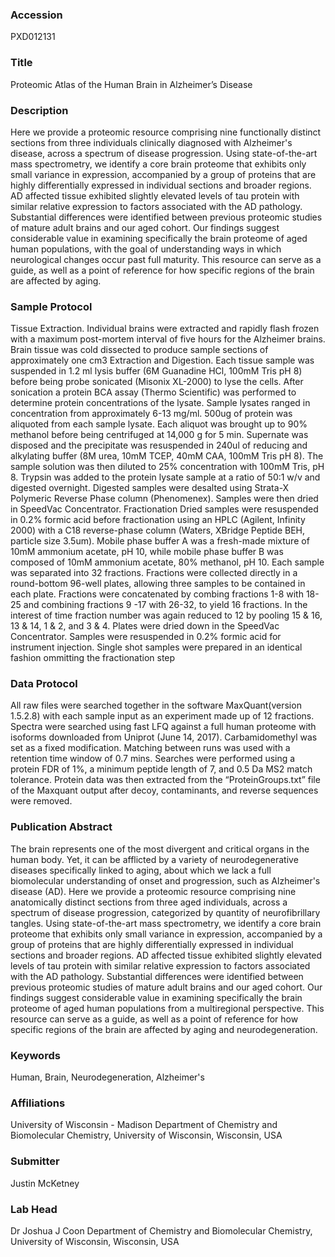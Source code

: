 ### Accession
PXD012131

### Title
Proteomic Atlas of the Human Brain in Alzheimer’s Disease

### Description
Here we provide a proteomic resource comprising nine functionally distinct sections from three individuals clinically diagnosed with Alzheimer's disease, across a spectrum of disease progression. Using state-of-the-art mass spectrometry, we identify a core brain proteome that exhibits only small variance in expression, accompanied by a group of proteins that are highly differentially expressed in individual sections and broader regions. AD affected tissue exhibited slightly elevated levels of tau protein with similar relative expression to factors associated with the AD pathology. Substantial differences were identified between previous proteomic studies of mature adult brains and our aged cohort. Our findings suggest considerable value in examining specifically the brain proteome of aged human populations, with the goal of understanding ways in which neurological changes occur past full maturity. This resource can serve as a guide, as well as a point of reference for how specific regions of the brain are affected by aging.

### Sample Protocol
Tissue Extraction.  Individual brains were extracted and rapidly flash frozen with a maximum post-mortem interval of five hours for the Alzheimer brains. Brain tissue was cold dissected to produce sample sections of approximately one cm3  Extraction and Digestion.  Each tissue sample was suspended in 1.2 ml lysis buffer (6M Guanadine HCl, 100mM Tris pH 8) before being probe sonicated (Misonix XL-2000) to lyse the cells. After sonication a protein BCA assay (Thermo Scientific) was performed to determine protein concentrations of the lysate. Sample lysates ranged in concentration from approximately 6-13 mg/ml. 500ug of protein was aliquoted from each sample lysate. Each aliquot was brought up to 90% methanol before being centrifuged at 14,000 g for 5 min. Supernate was disposed and the precipitate was resuspended in 240ul of reducing and alkylating buffer (8M urea, 10mM TCEP, 40mM CAA, 100mM Tris pH 8). The sample solution was then diluted to 25% concentration with 100mM Tris, pH 8. Trypsin was added to the protein lysate sample at a ratio of 50:1 w/v and digested overnight. Digested samples were desalted using Strata-X Polymeric Reverse Phase column (Phenomenex). Samples were then dried in SpeedVac Concentrator.    Fractionation Dried samples were resuspended in 0.2% formic acid before fractionation using an HPLC (Agilent, Infinity 2000) with a C18 reverse-phase column (Waters, XBridge Peptide BEH, particle size 3.5um). Mobile phase buffer A was a fresh-made mixture of 10mM ammonium acetate, pH 10, while mobile phase buffer B was composed of 10mM ammonium acetate, 80% methanol, pH 10.  Each sample was separated into 32 fractions. Fractions were collected directly in a round-bottom 96-well plates, allowing three samples to be contained in each plate. Fractions were concatenated by combing fractions 1-8 with 18-25 and combining fractions 9 -17 with 26-32, to yield 16 fractions.  In the interest of time fraction number was again reduced to 12 by pooling 15 & 16, 13 & 14, 1 & 2, and 3 & 4. Plates were dried down in the SpeedVac Concentrator. Samples were resuspended in 0.2% formic acid for instrument injection. Single shot samples were prepared in an identical fashion ommitting the fractionation step

### Data Protocol
All raw files were searched together in the software MaxQuant(version 1.5.2.8) with each sample input as an experiment made up of 12 fractions. Spectra were searched using fast LFQ against a full human proteome with isoforms downloaded from Uniprot (June 14, 2017). Carbamidomethyl was set as a fixed modification. Matching between runs was used with a retention time window of 0.7 mins. Searches were performed using a protein FDR of 1%, a minimum peptide length of 7, and 0.5 Da MS2 match tolerance. Protein data was then extracted from the “ProteinGroups.txt” file of the Maxquant output after decoy, contaminants, and reverse sequences were removed.

### Publication Abstract
The brain represents one of the most divergent and critical organs in the human body. Yet, it can be afflicted by a variety of neurodegenerative diseases specifically linked to aging, about which we lack a full biomolecular understanding of onset and progression, such as Alzheimer's disease (AD). Here we provide a proteomic resource comprising nine anatomically distinct sections from three aged individuals, across a spectrum of disease progression, categorized by quantity of neurofibrillary tangles. Using state-of-the-art mass spectrometry, we identify a core brain proteome that exhibits only small variance in expression, accompanied by a group of proteins that are highly differentially expressed in individual sections and broader regions. AD affected tissue exhibited slightly elevated levels of tau protein with similar relative expression to factors associated with the AD pathology. Substantial differences were identified between previous proteomic studies of mature adult brains and our aged cohort. Our findings suggest considerable value in examining specifically the brain proteome of aged human populations from a multiregional perspective. This resource can serve as a guide, as well as a point of reference for how specific regions of the brain are affected by aging and neurodegeneration.

### Keywords
Human, Brain, Neurodegeneration, Alzheimer's

### Affiliations
University of Wisconsin - Madison
Department of Chemistry and Biomolecular Chemistry, University of Wisconsin, Wisconsin, USA

### Submitter
Justin McKetney

### Lab Head
Dr Joshua J Coon
Department of Chemistry and Biomolecular Chemistry, University of Wisconsin, Wisconsin, USA


